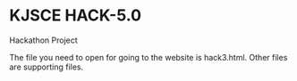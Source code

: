 # KJSCE HACK-5.0
Hackathon Project


The file you need to open for going to the website is hack3.html.
Other files are supporting files.
